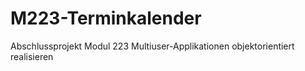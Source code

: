 # M223-Terminkalender
Abschlussprojekt Modul 223 Multiuser-Applikationen objektorientiert realisieren
